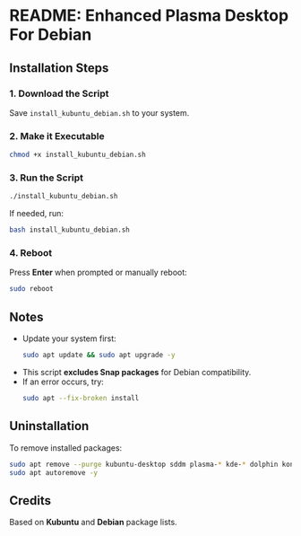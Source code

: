 # README: Enhanced Plasma Desktop For Debian 

## Installation Steps

### 1. Download the Script
Save `install_kubuntu_debian.sh` to your system.

### 2. Make it Executable
```bash
chmod +x install_kubuntu_debian.sh
```

### 3. Run the Script
```bash
./install_kubuntu_debian.sh
```
If needed, run:
```bash
bash install_kubuntu_debian.sh
```

### 4. Reboot
Press **Enter** when prompted or manually reboot:
```bash
sudo reboot
```

## Notes
- Update your system first:
  ```bash
  sudo apt update && sudo apt upgrade -y
  ```
- This script **excludes Snap packages** for Debian compatibility.
- If an error occurs, try:
  ```bash
  sudo apt --fix-broken install
  ```

## Uninstallation
To remove installed packages:
```bash
sudo apt remove --purge kubuntu-desktop sddm plasma-* kde-* dolphin konsole -y
sudo apt autoremove -y
```

## Credits
Based on **Kubuntu** and **Debian** package lists.

